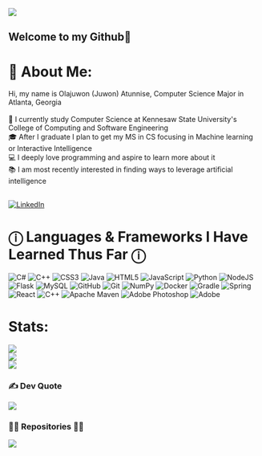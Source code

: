 [![](https://visitcount.itsvg.in/api?id=Juwonaman&icon=2&color=1)](https://visitcount.itsvg.in)
## Welcome to my Github👋
# 💫 About Me:

 Hi, my name is Olajuwon (Juwon) Atunnise, Computer Science Major in Atlanta, Georgia<br><br>🔬 I currently study Computer Science at Kennesaw State University's College of Computing and Software Engineering<br>🎓 After I graduate I plan to get my MS in CS focusing in Machine learning or Interactive Intelligence<br>💻 I deeply love programming and aspire to learn more about it<br>📚 I am most recently interested in finding ways to leverage artificial intelligence<br>


## 
   [![LinkedIn](https://img.shields.io/badge/LinkedIn-%230077B5.svg?logo=linkedin&logoColor=white)](https://www.linkedin.com/in/juwonatunnise/) 

# ⓘ Languages & Frameworks I Have Learned Thus Far ⓘ
![C#](https://img.shields.io/badge/c%23-%23239120.svg?style=flat&logo=csharp&logoColor=white) ![C++](https://img.shields.io/badge/c++-%2300599C.svg?style=flat&logo=c%2B%2B&logoColor=white) ![CSS3](https://img.shields.io/badge/css3-%231572B6.svg?style=flat&logo=css3&logoColor=white) ![Java](https://img.shields.io/badge/java-%23ED8B00.svg?style=flat&logo=openjdk&logoColor=white) ![HTML5](https://img.shields.io/badge/html5-%23E34F26.svg?style=flat&logo=html5&logoColor=white) ![JavaScript](https://img.shields.io/badge/javascript-%23323330.svg?style=flat&logo=javascript&logoColor=%23F7DF1E) ![Python](https://img.shields.io/badge/python-3670A0?style=flat&logo=python&logoColor=ffdd54) ![NodeJS](https://img.shields.io/badge/node.js-6DA55F?style=flat&logo=node.js&logoColor=white) ![Flask](https://img.shields.io/badge/flask-%23000.svg?style=flat&logo=flask&logoColor=white) ![MySQL](https://img.shields.io/badge/mysql-4479A1.svg?style=flat&logo=mysql&logoColor=white) ![GitHub](https://img.shields.io/badge/github-%23121011.svg?style=flat&logo=github&logoColor=white) ![Git](https://img.shields.io/badge/git-%23F05033.svg?style=flat&logo=git&logoColor=white) ![NumPy](https://img.shields.io/badge/numpy-%23013243.svg?style=flat&logo=numpy&logoColor=white) ![Docker](https://img.shields.io/badge/docker-%230db7ed.svg?style=flat&logo=docker&logoColor=white) ![Gradle](https://img.shields.io/badge/Gradle-02303A.svg?style=flat&logo=Gradle&logoColor=white) ![Spring](https://img.shields.io/badge/spring-%236DB33F.svg?style=flat&logo=spring&logoColor=white) ![React](https://img.shields.io/badge/react-%2320232a.svg?style=flat&logo=react&logoColor=%2361DAFB) ![C++](https://img.shields.io/badge/c++-%2300599C.svg?style=flat&logo=c%2B%2B&logoColor=white) ![Apache Maven](https://img.shields.io/badge/Apache%20Maven-C71A36?style=flat&logo=Apache%20Maven&logoColor=white) ![Adobe Photoshop](https://img.shields.io/badge/adobe%20photoshop-%2331A8FF.svg?style=flat&logo=adobe%20photoshop&logoColor=white) ![Adobe](https://img.shields.io/badge/adobe-%23FF0000.svg?style=flat&logo=adobe&logoColor=white)
# Stats:
![](https://github-readme-stats.vercel.app/api?username=Juwonaman&theme=gotham&hide_border=false&include_all_commits=true&count_private=true)<br/>
![](https://github-readme-streak-stats.herokuapp.com/?user=Juwonaman&theme=gotham&hide_border=false)<br/>
![](https://github-readme-stats.vercel.app/api/top-langs/?username=Juwonaman&theme=gotham&hide_border=false&include_all_commits=true&count_private=true&layout=compact)

### ✍️ Dev Quote
![](https://quotes-github-readme.vercel.app/api?type=horizontal&theme=tokyonight)

### 👨‍💻 Repositories 👨‍💻
![](https://github-contributor-stats.vercel.app/api?username=Juwonaman&limit=5&theme=discord_old_blurple&combine_all_yearly_contributions=true)


<!-- Proudly created with GPRM ( https://gprm.itsvg.in ) -->
